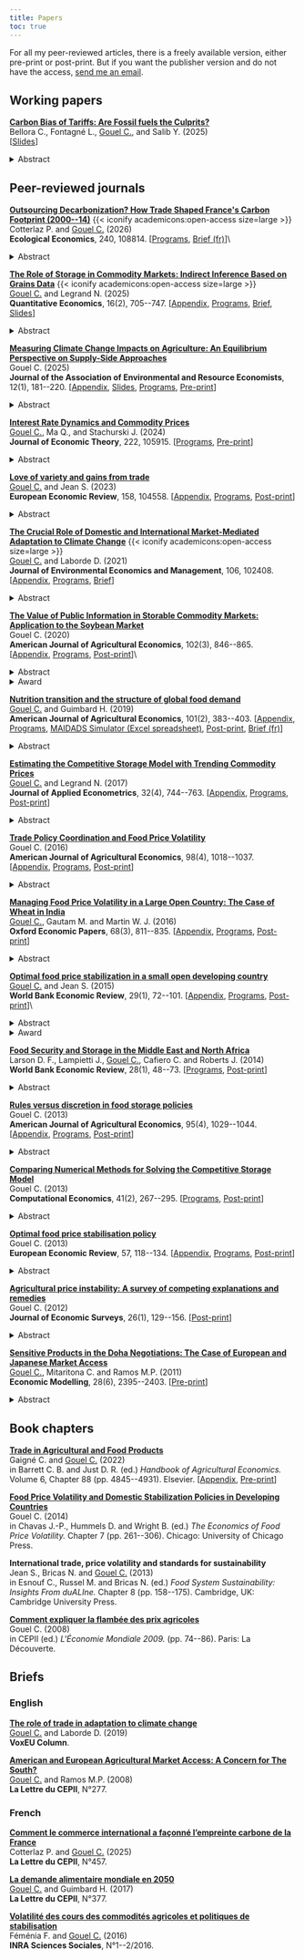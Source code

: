 ```yaml
---
title: Papers
toc: true
---
```


For all my peer-reviewed articles, there is a freely available version, either pre-print or post-print. But if you want the publisher version and do not have the access, [send me an email](mailto:christophe.gouel@inrae.fr).

## Working papers

[**Carbon Bias of Tariffs: Are Fossil fuels the Culprits?**](https://www.cepii.fr/CEPII/en/publications/wp/abstract.asp?NoDoc=14655)\
Bellora C., Fontagné L., <u>Gouel C.</u>, and Salib Y. (2025)\
[[Slides](docs/carbon_bias_slides.html)]
<details>
  <summary>Abstract</summary>
  This paper revisits the existence of a carbon bias in trade policies, where emissions-intensive sectors receive lower trade protection than cleaner sectors. Using a stylized general equilibrium model that accounts for greenhouse gas emissions, we confirm the presence of a carbon bias but find it to be significantly smaller than previously estimated. Our analysis reveals that this bias is primarily driven by low tariffs on fossil fuels, particularly crude oil. Incorporating the finite nature of fossil fuel resources into the model reduces the responsiveness of fossil fuel production to tariff changes, effectively neutralizing the carbon bias. Furthermore, when accounting for domestic consumption taxes on fossil fuels in non-producing countries---which act as de facto tariffs---the bias shifts toward a pro-environmental stance. These findings underscore the importance of integrating energy markets' specificities and domestic distortions into trade models to better account for the impact of trade policies on the environment.
</details>

## Peer-reviewed journals

[**Outsourcing Decarbonization? How Trade Shaped France's Carbon Footprint (2000--14)**](https://doi.org/10.1016/j.ecolecon.2025.108814) {{< iconify academicons:open-access size=large >}}\
Cotterlaz P. and <u>Gouel C.</u> (2026)\
**Ecological Economics**, 240, 108814. [[Programs](https://doi.org/10.57745/KWXFK5), [Brief (fr)](https://www.cepii.fr/CEPII/fr/publications/lettre/abstract.asp?NoDoc=14667)]\
<details>
  <summary>Abstract</summary>
  This study examines the evolution of France's carbon footprint from 2000 to 2014, with a particular focus on the role of international trade. During this period, France's territorial emissions decreased by 18%, yet its consumption-based footprint declined by only 5%. This modest reduction reflects an increase in emissions embedded in imports, which grew from 45% to 54% of the total. Employing a novel structural decomposition analysis, we disentangle the contributions of scale, composition, and technique effects from a consumption perspective. Our approach advances traditional methods by explicitly distinguishing between domestic and foreign influences and by separately analyzing trade openness and the geographic reallocation of trade flows. The results underscore the dominance of the technique effect in reducing emissions (-28%), driven primarily by efficiency improvements abroad. However, the geographic composition effect led to a substantial increase in emissions (+18%), especially due to shifts toward more carbon-intensive trading partners prior to 2008. This pattern—characterized by a growing reliance on foreign improvements for emission reductions—likely foreshadows developments in other developed economies as domestic decarbonization advances. It highlights the need for greater coordination between trade and climate policies.
</details>

[**The Role of Storage in Commodity Markets: Indirect Inference Based on Grains Data**](https://doi.org/10.3982/QE2329) {{< iconify academicons:open-access size=large >}}\
<u>Gouel C.</u> and Legrand N. (2025)\
**Quantitative Economics**, 16(2), 705--747. [[Appendix](https://www.econometricsociety.org/publications/quantitative-economics/2025/05/01/The-Role-of-Storage-in-Commodity-Markets-Indirect-Inference-Based-on-Grain-Data/supp/QE2329SUPP.pdf), [Programs](https://doi.org/10.5281/zenodo.14591285), [Brief](https://www.bayes-cid.com/pdf/issues/2023-summer/publications/CID%20Summer%202023%20Gouel%20et%20al.pdf), [Slides](https://hal.inrae.fr/hal-05108587v1/file/storage_II_slides.pdf)]
<details>
  <summary>Abstract</summary>
  We develop an indirect inference approach relying on a linear supply and demand model serving as an auxiliary model to provide the first full empirical test of the rational expectations commodity storage model. We build a rich storage model that incorporates a supply response and four structural shocks and show that exploiting information on both prices and quantities is critical for relaxing previous restrictive identifying assumptions and assessing the empirical consistency of the model's features. Finally, we carry out a structural estimation on the aggregate index of the world's most important staple food products. Our estimations show that supply shocks are the main drivers of food market dynamics and that our storage model is consistent with most of the moments in the data, including the high price persistence so far the subject of a long‐standing puzzle.
</details>

[**Measuring Climate Change Impacts on Agriculture: An Equilibrium Perspective on Supply-Side Approaches**](https://doi.org/10.1086/730591)\
Gouel C. (2025)\
**Journal of the Association of Environmental and Resource Economists**, 12(1), 181--220. [[Appendix](https://hal.inrae.fr/hal-04829202v1/file/ricardian-trade-SA.pdf), [Slides](https://hal.inrae.fr/hal-04829202v1/file/ricardian-trade-slides.pdf), [Programs](https://doi.org/10.7910/DVN/RFHQPK), [Pre-print](https://www.nber.org/papers/w30279)]
<details>
  <summary>Abstract</summary>
  Climate change impacts on agriculture are mostly estimated by supply-side reduced-form regressions, under the implicit assumption of constant crop prices. To test whether this assumption is innocuous, I use a quantitative trade model of global agricultural markets to emulate the findings of a supply-side approach and to calculate welfare changes accounting for price changes. The results show that both welfare measures are weakly correlated and can be of opposite signs and that the supply-side approach tends to underestimate the cost of climate change because of the imperfect substitutability of crops in demand.
</details>

[**Interest Rate Dynamics and Commodity Prices**](https://doi.org/10.1016/j.jet.2024.105915)\
<u>Gouel C.</u>, Ma Q., and Stachurski J. (2024)\
**Journal of Economic Theory**, 222, 105915. [[Programs](https://doi.org/10.57745/JV1JR6), [Pre-print](https://www.cepii.fr/CEPII/fr/publications/wp/abstract.asp?NoDoc=13921)]
<details>
  <summary>Abstract</summary>
  In economic studies and popular media, interest rates are routinely cited as a major factor behind commodity price fluctuations. At the same time, the transmission channels are far from transparent, leading to long-running debates on the sign and magnitude of interest rate effects. Purely empirical studies struggle to address these issues because of the complex interactions between interest rates, prices, supply changes, and aggregate demand. To move this debate to a solid footing, we extend the competitive storage model to include stochastically evolving interest rates. We establish general conditions for existence and uniqueness of solutions and provide a systematic theoretical and quantitative analysis of the interactions between interest rates and prices.
</details>

[**Love of variety and gains from trade**](https://doi.org/10.1016/j.euroecorev.2023.104558)\
<u>Gouel C.</u> and Jean S. (2023)\
**European Economic Review**, 158, 104558. [[Appendix](https://ars.els-cdn.com/content/image/1-s2.0-S0014292123001861-mmc1.pdf), [Programs](https://doi.org/10.15454/U0QOAA), [Post-print](https://hal.inrae.fr/hal-04179396v1/document)]
<details>
  <summary>Abstract</summary>
  We show analytically and quantitatively how gains from trade depend on love of variety, defined as the extent to which an additional product variety generates benefits in either final or intermediate consumption. To do this, we use a multi-country, multi-sector heterogeneous-firm gravity trade model where love of variety is parameterized separately from product substitutability using a generalized CES demand function. Counterfactual simulations based on a calibrated version of this model show that the gains from trade commonly vary by a proportion of one to three depending on the value of the love-of-variety elasticity. Trade war simulations also point to the strong sensitivity of the assessed impacts. We conclude that love of variety may be an important determinant of the gains from trade, an aspect that has so far been overlooked for the sake of convenience in the modeling framework and due to lack of empirical estimates.
</details>

[**The Crucial Role of Domestic and International Market-Mediated Adaptation to Climate Change**](https://doi.org/10.1016/j.jeem.2020.102408) {{< iconify academicons:open-access size=large >}}\
<u>Gouel C.</u> and Laborde D. (2021)\
**Journal of Environmental Economics and Management**, 106, 102408. [[Appendix](https://ars.els-cdn.com/content/image/1-s2.0-S0095069620301315-mmc1.pdf), [Programs](https://doi.org/10.15454/HYUURI), [Brief](https://voxeu.org/article/role-trade-adaptation-climate-change)]
<details>
  <summary>Abstract</summary>
  Climate change effects on agricultural yields will be uneven over the world. A few countries, mostly in high latitudes, may experience gains, while most will see average yield decrease. This paper aims to quantify the role of market-mediated adjustments in attenuating the effects of climate change by allowing the expression of the new climate-induced pattern of comparative advantages within and between countries. To do this, we develop a quantitative general equilibrium trade model where the representation of land use choice is inspired from modern Ricardian trade models. We use spatially explicit information from the agronomic literature about potential yields before and after climate change for calibration and counterfactual simulations. The results show that the climate-induced yield changes generate large price movements that incentivize adjustments in production and trade. Both production and trade adjustments contribute to reducing welfare losses globally, with production adjustments making the larger contribution.
</details>


[**The Value of Public Information in Storable Commodity Markets: Application to the Soybean Market**](https://doi.org/10.1002/ajae.12013)\
Gouel C. (2020)\
**American Journal of Agricultural Economics**, 102(3), 846--865. [[Appendix](https://onlinelibrary.wiley.com/action/downloadSupplement?doi=10.1002%2Fajae.12013&file=ajae12013-sup-0001-AppendixS1.pdf), [Programs](https://doi.org/10.15454/YWAOKM), [Post-print](https://hal.inrae.fr/hal-02622352v2/document)]\
<details>
  <summary>Abstract</summary>
  This article provides a framework to estimate the potential effects and benefits of the provision of market information in storable commodity markets. This framework is applied to the case of production forecasts for the soybean market. A rational expectations storage model of the global soybean market accounting for both inter-annual and intra-annual market dynamics is built. Shocks that occur between planting and harvesting affect the size of the potential harvest. Estimates of the size of these shocks are reported publicly and affect the market equilibrium through adjustments to stock levels. By varying counterfactually the observability of seasonal shocks, we can estimate the efficiency gains related to the availability of advance information. They are equivalent to 2% of storage costs; the reduction of stock levels being the main channel explaining the welfare gains. The presence of advance information has a limited effect on inter-annual price volatility but redistributes price volatility during the season, increasing it just before harvest when almost all news has been received and stocks are tight and decreasing it after harvest. The effect of news shocks is stronger on higher order moments of the distribution with a strong decrease in skewness and kurtosis related to the lower frequency of price spikes.
</details>
<details>
  <summary>Award</summary>
  Winner of the European Association of Agricultural Economists' 2020 Research Discovery Award.
</details>

[**Nutrition transition and the structure of global food demand**](https://doi.org/10.1093/ajae/aay030)\
<u>Gouel C.</u> and Guimbard H. (2019)\
**American Journal of Agricultural Economics**, 101(2), 383--403. [[Appendix](https://hal.archives-ouvertes.fr/hal-02043169/file/Global-Food-Demand-SA.pdf), [Programs](https://doi.org/10.15454/9DZLRA), [MAIDADS Simulator (Excel spreadsheet)](https://doi.org/10.15454/9DZLRA/EEBC53), [Post-print](https://hal.archives-ouvertes.fr/hal-02043169/document), [Brief (fr)](https://www.cepii.fr/CEPII/en/publications/lettre/abstract.asp?NoDoc=10263)]
<details>
  <summary>Abstract</summary>
  Estimating future demand for food is a critical aspect of global food security analyses. The process linking dietary changes to wealth is known as the nutrition transition and presents well-identified features that help to predict consumption changes in poor countries. This study proposes to represent the nutrition transition with a nonhomothetic, flexible-in-income demand system. The resulting model is estimated statistically based on cross-sectional information from FAOSTAT. The model captures the main features of the nutrition transition: rise in demand for calories associated with income growth; diversification of diets away from starchy staples; and a large increase in caloric demand for animal-based products, fats, and sweeteners. The estimated model is used to project food demand between 2010 and 2050 based on a set of plausible futures (trend projections and Shared Socioeconomic Pathways scenarios). The main results of these projections are: (a) global food demand will increase by 47%, less than half the growth in the previous four decades; (b) this growth will be attributable mainly to lower-middle-income and low-income countries; (c) the structure of global food demand will change over the period, with a doubling of demand for animal-based calories and a much smaller 19% increase in demand for starchy staples; and (d) the analysis of a range of population and income projections reveals important uncertainties—depending on the scenario, the projected increases in demand for animal-based and vegetal-based calories range from 74% to 114%, and from 20% to 42%, respectively.
</details>

[**Estimating the Competitive Storage Model with Trending Commodity Prices**](https://doi.org/10.1002/jae.2553)\
<u>Gouel C.</u> and Legrand N. (2017)\
**Journal of Applied Econometrics**, 32(4), 744--763. [[Appendix](https://hal.archives-ouvertes.fr/hal-01584507/file/JAE-Paper-SA.pdf), [Programs](http://qed.econ.queensu.ca/jae/datasets/gouel001/), [Post-print](https://hal.archives-ouvertes.fr/hal-01584507/document)]
<details>
  <summary>Abstract</summary>
  We present a method to estimate jointly the parameters of a standard commodity storage model and the parameters characterizing the trend in commodity prices. This procedure allows the influence of a possible trend to be removed without restricting the model specification, and allows model and trend selection based on statistical criteria. The trend is modeled deterministically using linear or cubic spline functions of time. The results show that storage models with trend are always preferred to models without trend. They yield more plausible estimates of the structural parameters, with storage costs and demand elasticities that are more consistent with the literature. They imply occasional stockouts, whereas without trend the estimated models predict no stockouts over the sample period for most commodities. Moreover, accounting for a trend in the estimation implies price moments closer to those observed in commodity prices. Our results support the empirical relevance of the speculative storage model, and show that storage model estimations should not neglect the possibility of long-run price trends.
</details>

[**Trade Policy Coordination and Food Price Volatility**](https://doi.org/10.1093/ajae/aaw020)\
Gouel C. (2016)\
**American Journal of Agricultural Economics**, 98(4), 1018--1037. [[Appendix](https://hal.archives-ouvertes.fr/hal-01532572/file/Appendix.pdf), [Programs](https://hal.archives-ouvertes.fr/hal-01532572/file/Programs.zip), [Post-print](https://hal.archives-ouvertes.fr/hal-01532572/document)]
<details>
  <summary>Abstract</summary>
  Many countries adjust their trade policies counter-cyclically with food prices, to the extent that the use of restrictions by food-exporting countries has occasionally threatened the food security of food-importing countries. These trade policies are inconsistent with the terms-of-trade motivation often retained to characterize the payoff frontier of self-enforcing trade agreements, as they can worsen the terms of trade of the countries that apply them. This article analyzes trade policy coordination when trade policies are driven by terms-of-trade effects and a desire to reduce domestic food price volatility. This framework implies that importing and exporting countries have incentives to deviate from cooperation at different periods: the latter when prices are high and the former when prices are low. Since staple food prices tend to have asymmetric distributions, with more prices below than above the mean but with occasional spikes, a self-enforcing agreement generates asymmetric outcomes. Without cooperation, an importing country uses its trade policy more frequently because of the concentration of prices below the mean, but an exporting country has a greater incentive to deviate from a cooperative trade policy because positive deviations from the mean price are larger than negative ones. Thus, the asymmetry of the distribution of commodity prices can make it more difficult to discipline export taxes than tariffs in trade agreements.
</details>

[**Managing Food Price Volatility in a Large Open Country: The Case of Wheat in India**](https://doi.org/10.1093/oep/gpv089)\
<u>Gouel C.</u>, Gautam M. and Martin W. J. (2016)\
**Oxford Economic Papers**, 68(3), 811--835. [[Appendix](https://hal.archives-ouvertes.fr/hal-01581612/file/Appendix.pdf), [Programs](https://hal.archives-ouvertes.fr/hal-01581612/file/OEP2016-Programs.zip), [Post-print](https://hal.archives-ouvertes.fr/hal-01581612/document)]
<details>
  <summary>Abstract</summary>
  India has pursued an active food security policy for many years by using a combination of trade policy interventions, public distribution of food staples, and assistance to farmers through minimum support prices defended by public stocks. This approach has been quite successful in stabilizing staple food prices, but comes at a high cost, and with potential risks of unmanageable stock accumulation. Based on a rational expectations storage model representing the Indian wheat market and its relation to the rest of the world, we analyse the cost and welfare implications of this policy, and unpack the contribution of its various elements. To analyse alternative policies, we assume that social welfare includes an objective of price stabilization and assess optimal policies corresponding to this objective. We consider fully optimal policies under commitment as well as optimal simple rules, and show that adopting simple rules can achieve most of the gains from fully optimal policies.
</details>

[**Optimal food price stabilization in a small open developing country**](https://doi.org/10.1093/wber/lht018)\
<u>Gouel C.</u> and Jean S. (2015)\
**World Bank Economic Review**, 29(1), 72--101. [[Appendix](https://hal.archives-ouvertes.fr/hal-01173054/file/Appendix.pdf), [Programs](https://hal.archives-ouvertes.fr/hal-01173054/file/WBER2014-Gouel-and-Jean-Programs.zip), [Post-print](https://hal.archives-ouvertes.fr/hal-01173054/document)]\
<details>
  <summary>Abstract</summary>
  This paper analyzes the use of storage and trade policies to achieve food price stabilization in a small open developing country. Optimal stabilization policies are identified using a rational expectations storage model with risk-averse consumers and incomplete markets. Without public intervention, price dynamics are driven by domestic productive shocks and international prices. On its own, an optimal storage policy is found to be detrimental to consumers because its stabilizing benefits leak to the world market. In contrast, an optimal combination of storage and trade policies results in a powerful stabilization of domestic food prices. However, such an optimal combination is shown to entail two serious drawbacks: its distributive impacts are large compared to its efficiency benefits, and by distorting excess supply curves, it may aggravate high world price episodes.
</details>
<details>
  <summary>Award</summary>
  Winner of the European Association of Agricultural Economists' Quality of Policy Contribution Award in honor of Giovanni Anania.
</details>


[**Food Security and Storage in the Middle East and North Africa**](https://doi.org/10.1093/wber/lht015)\
Larson D. F., Lampietti J., <u>Gouel C.</u>, Cafiero C. and Roberts J. (2014)\
**World Bank Economic Review**, 28(1), 48--73. [[Programs](https://hal.archives-ouvertes.fr/hal-01186946/file/WBER2014-Larson-Programs.zip), [Post-print](https://hal.archives-ouvertes.fr/hal-01186946/document)]
<details>
  <summary>Abstract</summary>
  In times of highly volatile commodity markets, governments often try to protect their populations from rapidly rising food prices, which can be particularly harmful for the poor. A potential solution for food-deficit countries is to hold strategic reserves that can be called on when international prices spike. But how large should strategic stockpiles be, and what rules should govern their release? In this paper, we develop a dynamic competitive storage model for wheat in the Middle East and North Africa region, where imported wheat is the most significant component of the average diet. We analyze a strategy that sets aside wheat stockpiles, which can be used to keep domestic prices below a targeted price. Our analysis shows that if the target price is set high and reserves are adequate, the strategy can be effective and robust. Contrary to most interventions, strategic storage policies are counter-cyclical, and when the importing region is sufficiently large, a regional policy can smooth global prices. Simulations indicate that this is the case for the Middle East and North Africa region. Nevertheless, the policy is more costly than a procyclical policy similar to food stamps that uses targeted transfers to directly offset high prices with a subsidy.
</details>

[**Rules versus discretion in food storage policies**](https://doi.org/10.1093/ajae/aat016)\
Gouel C. (2013)\
**American Journal of Agricultural Economics**, 95(4), 1029--1044. [[Appendix](https://hal.archives-ouvertes.fr/hal-01636279/file/Appendix.pdf), [Programs](https://hal.archives-ouvertes.fr/hal-01636279/file/Programs.zip), [Post-print](https://hal.archives-ouvertes.fr/hal-01636279/document)]
<details>
  <summary>Abstract</summary>
  This article compares various policies in a rational expectations food storage model with risk-averse consumers and missing insurance markets calibrated to represent a developing country. I consider an optimal storage policy under discretion and two optimal simple rules: a constant private storage subsidy and a price band. The storage subsidy achieves welfare gains similar to the discretionary policy. The price band maximizing social welfare is a price-peg scheme: The floor and ceiling prices are the same, and the capacity constraint represents 11% of the steady-state production level. This price band achieves three-quarters of the gains from the optimal policy under discretion.
</details>

[**Comparing Numerical Methods for Solving the Competitive Storage Model**](https://doi.org/10.1007/s10614-012-9318-y)\
Gouel C. (2013)\
**Computational Economics**, 41(2), 267--295. [[Programs](https://hal.archives-ouvertes.fr/hal-01136976/file/CE2013-Programs.zip), [Post-print](https://hal.archives-ouvertes.fr/hal-01136976/document)]
<details>
  <summary>Abstract</summary>
  This paper compares numerical methods for solving the competitive storage model. Because storage implies a nonnegativity constraint on stocks, the solution methods must be considered carefully. The model is solved using value function iteration and several projection approaches, including parameterised expectations and decision rules approximation. In considering a storage model with convenience yield, in which the inequality constraint is smoothed, perturbation methods are also applied. Parameterised expectations approximation proves to be the most accurate method, whereas perturbation techniques are shown inadequate for solving this highly nonlinear model. The endogenous grid method allows rapid solution if supply is assumed to be inelastic.
</details>

[**Optimal food price stabilisation policy**](https://doi.org/10.1016/j.euroecorev.2012.10.003)\
Gouel C. (2013)\
**European Economic Review**, 57, 118--134. [[Appendix](https://hal.archives-ouvertes.fr/hal-01019459/file/Appendix.pdf), [Programs](https://hal.archives-ouvertes.fr/hal-01019459/file/EER2013-Programs.zip), [Post-print](https://hal.archives-ouvertes.fr/hal-01019459/document)]
<details>
  <summary>Abstract</summary>
  This paper proposes a framework for designing optimal food price stabilisation policies in a self-sufficient developing country. It uses a rational expectations storage model with risk-averse consumers and incomplete markets. Government stabilises food prices by carrying public stock and by applying a state-contingent subsidy/tax to production. The policy rules are designed to maximise intertemporal welfare. The optimal policy under commitment crowds out all private stockholding activity by removing the profit opportunity from speculation. The countercyclical subsidy/tax to production helps price stabilisation by subsidising production in periods of scarcity and by taxing it in periods of glut. It contributes little to welfare gains, most of which come from stabilisation achieved through public storage.
</details>

[**Agricultural price instability: A survey of competing explanations and remedies**](https://doi.org/10.1111/j.1467-6419.2010.00634.x)\
Gouel C. (2012)\
**Journal of Economic Surveys**, 26(1), 129--156. [[Post-print](https://hal.archives-ouvertes.fr/hal-01001218/document)]
<details>
  <summary>Abstract</summary>
  There are two explanations for agricultural price dynamics. One follows cobweb logic and models fluctuations driven by expectation errors but emphasises that these expectations create complex dynamics and possibly chaos. The other stems from the rational expectations tradition of dynamics driven by real shocks. The empirical evidence tends to support the latter, but is not conclusive. The rational expectations model generates an optimal dynamic path from which no improvement can be expected from public intervention. However, if we take account of all the potential market failures in agricultural markets, and especially in developing countries, this conclusion might require some qualifications, although an appropriate policy design for stability has still to be achieved. This paper surveys the positive and normative literature on agricultural prices, highlighting empirical evidence and identifying remaining unresolved issues.
</details>

[**Sensitive Products in the Doha Negotiations: The Case of European and Japanese Market Access**](https://doi.org/10.1016/j.econmod.2011.06.014)\
<u>Gouel C.</u>, Mitaritona C. and Ramos M.P. (2011)\
**Economic Modelling**, 28(6), 2395--2403. [[Pre-print](https://ideas.repec.org/p/cii/cepidt/2010-20.html)]
<details>
  <summary>Abstract</summary>
  Given the highly concentrated distribution of agricultural protection, allowing in the negotiations too many exceptions through sensitive products puts at risk the objectives of World Trade Organization. This issue is difficult to analyze with the commonly used applied trade models, because they represent trade flows at an aggregate level, while sensitive products are picked at the product level and their protection, under the form of tariff-rate quotas, is contingent on the level of imports. This paper assesses the effect of these exceptions, based on the case of agricultural trade protection in Europe and Japan, two countries where tariff dismantling in the agricultural sector is a particularly sensitive issue. Since agricultural border protection is heterogeneous, we avoid aggregation bias by extending a multi-country computable general equilibrium model to the product level. This allows us to represent trade policies explicitly and to account for their interdependencies. The results suggest that consideration of sensitive products strongly limits the potential gains from a possible agriculture agreement at Doha. Moreover, there is no aggregate trade-off between decreasing tariffs and increasing/opening quotas. To achieve “substantial” market access improvements in the agricultural sector, the objective should be most favored nation tariff reduction.
</details>

## Book chapters

[**Trade in Agricultural and Food Products**](https://doi.org/10.1016/bs.hesagr.2022.03.004)\
Gaigné C. and <u>Gouel C.</u> (2022)\
in Barrett C. B. and Just D. R. (ed.) *Handbook of Agricultural Economics.* Volume 6, Chapter 88 (pp. 4845--4931). Elsevier. [[Appendix](https://hal.inrae.fr/hal-03707237/document), [Pre-print](docs/TradeAg.pdf)]

[**Food Price Volatility and Domestic Stabilization Policies in Developing Countries**](http://www.nber.org/chapters/c12816)\
Gouel C. (2014)\
in Chavas J.-P., Hummels D. and Wright B. (ed.) *The Economics of Food Price Volatility.* Chapter 7 (pp. 261--306). Chicago: University of Chicago Press.

**International trade, price volatility and standards for sustainability**\
Jean S., Bricas N. and <u>Gouel C.</u> (2013)\
in Esnouf C., Russel M. and Bricas N. (ed.) *Food System Sustainability: Insights From duALIne.* Chapter 8 (pp. 158--175). Cambridge, UK: Cambridge University Press.

[**Comment expliquer la flambée des prix agricoles**](https://www.cepii.fr/PDF_PUB/em/2009/em2009-05.pdf)\
Gouel C. (2008)\
in CEPII (ed.) *L\'Économie Mondiale 2009.* (pp. 74--86). Paris: La Découverte.

## Briefs

### English

[**The role of trade in adaptation to climate change**](https://cepr.org/voxeu/columns/role-trade-adaptation-climate-change)\
<u>Gouel C.</u> and Laborde D. (2019)\
**VoxEU Column**.

[**American and European Agricultural Market Access: A Concern for The South?**](https://www.cepii.fr/CEPII/en/publications/lettre/abstract.asp?NoDoc=1784)\
<u>Gouel C.</u> and Ramos M.P. (2008)\
**La Lettre du CEPII**, N°277.

### French

[**Comment le commerce international a façonné l’empreinte carbone de la France**](https://www.cepii.fr/CEPII/fr/publications/lettre/abstract.asp?NoDoc=14667)\
Cotterlaz P. and <u> Gouel C.</u> (2025)\
**La Lettre du CEPII**, N°457.

[**La demande alimentaire mondiale en 2050**](https://www.cepii.fr/CEPII/en/publications/lettre/abstract.asp?NoDoc=10263)\
<u>Gouel C.</u> and Guimbard H. (2017)\
**La Lettre du CEPII**, N°377.

[**Volatilité des cours des commodités agricoles et politiques de stabilisation**](http://ageconsearch.umn.edu/record/265503)\
Féménia F. and <u>Gouel C.</u> (2016)\
**INRA Sciences Sociales**, N°1--2/2016.
